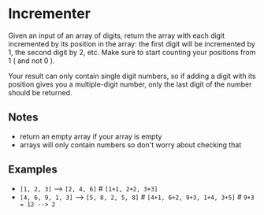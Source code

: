 # Incrementer

Given an input of an array of digits, return the array with each digit incremented by its position in the array: the first digit will be incremented by 1, the second digit by 2, etc. Make sure to start counting your positions from 1 ( and not 0 ).

Your result can only contain single digit numbers, so if adding a digit with its position gives you a multiple-digit number, only the last digit of the number should be returned.

## Notes

- return an empty array if your array is empty
- arrays will only contain numbers so don't worry about checking that

## Examples

- `[1, 2, 3]` --> `[2, 4, 6]` # `[1+1, 2+2, 3+3]`
- `[4, 6, 9, 1, 3]` --> `[5, 8, 2, 5, 8]` # `[4+1, 6+2, 9+3, 1+4, 3+5]` # `9+3 = 12 --> 2`
